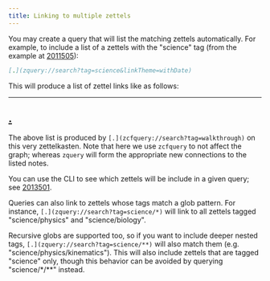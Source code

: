 ```yaml
---
title: Linking to multiple zettels
---
```


You may create a query that will list the matching zettels automatically. For example, to include a list of a zettels with the "science" tag (from the example at [2011505](zcf://metadata)):

```markdown
[.](zquery://search?tag=science&linkTheme=withDate)
```

This will produce a list of zettel links like as follows:

---
[.](zcfquery://search?tag=walkthrough)
---

The above list is produced by `[.](zcfquery://search?tag=walkthrough)` on this very zettelkasten. Note that here we use `zcfquery` to not affect the graph; whereas `zquery` will form the appropriate new connections to the listed notes.

You can use the CLI to see which zettels will be include in a given query; see [2013501](zcf://searching).

Queries can also link to zettels whose tags match a glob pattern.
For instance, `[.](zquery://search?tag=science/*)` will link to all zettels
tagged "science/physics" and "science/biology".

Recursive globs are supported too, so if you want to include deeper nested
tags, `[.](zquery://search?tag=science/**)` will also match them (e.g. "science/physics/kinematics").
This will also include zettels that are tagged "science" only, though this
behavior can be avoided by querying "science/\*/\*\*" instead.
